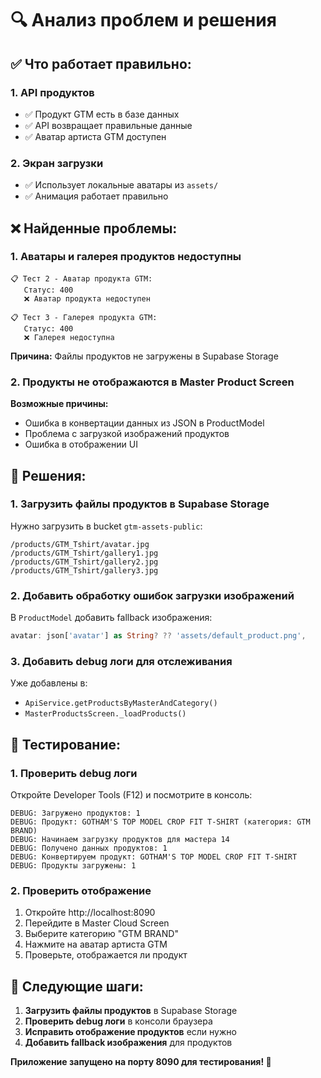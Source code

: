 # 🔍 Анализ проблем и решения

## ✅ Что работает правильно:

### 1. **API продуктов**
- ✅ Продукт GTM есть в базе данных
- ✅ API возвращает правильные данные
- ✅ Аватар артиста GTM доступен

### 2. **Экран загрузки**
- ✅ Использует локальные аватары из `assets/`
- ✅ Анимация работает правильно

## ❌ Найденные проблемы:

### 1. **Аватары и галерея продуктов недоступны**
```
📋 Тест 2 - Аватар продукта GTM:
   Статус: 400
   ❌ Аватар продукта недоступен

📋 Тест 3 - Галерея продукта GTM:
   Статус: 400
   ❌ Галерея недоступна
```

**Причина:** Файлы продуктов не загружены в Supabase Storage

### 2. **Продукты не отображаются в Master Product Screen**
**Возможные причины:**
- Ошибка в конвертации данных из JSON в ProductModel
- Проблема с загрузкой изображений продуктов
- Ошибка в отображении UI

## 🔧 Решения:

### 1. **Загрузить файлы продуктов в Supabase Storage**

Нужно загрузить в bucket `gtm-assets-public`:
```
/products/GTM_Tshirt/avatar.jpg
/products/GTM_Tshirt/gallery1.jpg
/products/GTM_Tshirt/gallery2.jpg
/products/GTM_Tshirt/gallery3.jpg
```

### 2. **Добавить обработку ошибок загрузки изображений**

В `ProductModel` добавить fallback изображения:
```dart
avatar: json['avatar'] as String? ?? 'assets/default_product.png',
```

### 3. **Добавить debug логи для отслеживания**

Уже добавлены в:
- `ApiService.getProductsByMasterAndCategory()`
- `MasterProductsScreen._loadProducts()`

## 📱 Тестирование:

### 1. **Проверить debug логи**
Откройте Developer Tools (F12) и посмотрите в консоль:
```
DEBUG: Загружено продуктов: 1
DEBUG: Продукт: GOTHAM'S TOP MODEL CROP FIT T-SHIRT (категория: GTM BRAND)
DEBUG: Начинаем загрузку продуктов для мастера 14
DEBUG: Получено данных продуктов: 1
DEBUG: Конвертируем продукт: GOTHAM'S TOP MODEL CROP FIT T-SHIRT
DEBUG: Продукты загружены: 1
```

### 2. **Проверить отображение**
1. Откройте http://localhost:8090
2. Перейдите в Master Cloud Screen
3. Выберите категорию "GTM BRAND"
4. Нажмите на аватар артиста GTM
5. Проверьте, отображается ли продукт

## 🎯 Следующие шаги:

1. **Загрузить файлы продуктов** в Supabase Storage
2. **Проверить debug логи** в консоли браузера
3. **Исправить отображение продуктов** если нужно
4. **Добавить fallback изображения** для продуктов

**Приложение запущено на порту 8090 для тестирования! 🚀** 